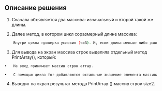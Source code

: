 ## Описание решения

1.	Сначала объявляется два массива: изначальный и второй такой же длины. 

2.	Далее метод, в котором цикл соразмерный длине массива:

```sh
	Внутри цикла проверка условия (<=3). И, если длина меньше либо равна 3 символам, то выполняем следующие действия (Увеличиваем значение переменной count на 1), а если условие не выполняется, то возвращаемся к циклу for, в котором i увеличивается на 1.
```

3.	Для вывода на экран массива строк выделила отдельный метод PrintArray(), который:

```sh
•	На вход принимает массив строк array.

•	С помощью цикла for добавляются остальные значение элемента массива size1.
```

4.	Выводит на экран результат метода PrintArray () массив строк size2.

